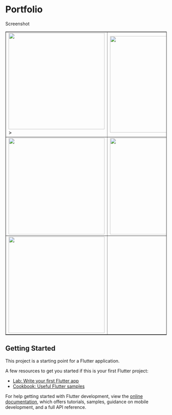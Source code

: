 # Portfolio

Screenshot

<table border="1" cellspacing="10">
  <tr>
    <td><center><img src="https://github.com/Somya6464/Portfolio/assets/144759539/fd5f1a68-ff34-4394-8359-d8c0d716b3e5" height="300" /></center>></td>
    <td><center><img src="https://github.com/Somya6464/Portfolio/assets/144759539/64d3a720-eb72-4bc2-b0aa-3f295ea6902e" height="300" /></center></td>
  </tr>
  <tr>
     <td><center><img src="https://github.com/Somya6464/Portfolio/assets/144759539/55e7b6d6-f263-4bbe-a230-7f0bdc2446ed" height="300" /></center></td>
    <td><center><img src="https://github.com/Somya6464/Portfolio/assets/144759539/54eecd5c-9553-4c9a-9521-5b0c6930c288" height="300" /></center></td>
  </tr>
   <tr >
      <td><center><img src="https://github.com/Somya6464/Portfolio/assets/144759539/ee59048b-b9df-4d77-9619-c781b1fc5db8" height="300" /></center></td>
  </tr>
</table>



## Getting Started

This project is a starting point for a Flutter application.

A few resources to get you started if this is your first Flutter project:

- [Lab: Write your first Flutter app](https://docs.flutter.dev/get-started/codelab)
- [Cookbook: Useful Flutter samples](https://docs.flutter.dev/cookbook)

For help getting started with Flutter development, view the
[online documentation](https://docs.flutter.dev/), which offers tutorials,
samples, guidance on mobile development, and a full API reference.
